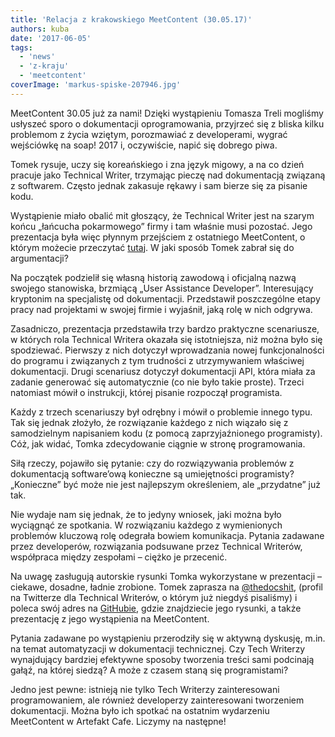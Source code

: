 ```yaml
---
title: 'Relacja z krakowskiego MeetContent (30.05.17)'
authors: kuba
date: '2017-06-05'
tags:
  - 'news'
  - 'z-kraju'
  - 'meetcontent'
coverImage: 'markus-spiske-207946.jpg'
---
```


MeetContent 30.05 już za nami! Dzięki wystąpieniu Tomasza Treli mogliśmy
usłyszeć sporo o dokumentacji oprogramowania, przyjrzeć się z bliska kilku
problemom z życia wziętym, porozmawiać z developerami, wygrać wejściówkę na
soap! 2017 i, oczywiście, napić się dobrego piwa.

<!--truncate-->

Tomek rysuje, uczy się koreańskiego i zna język migowy, a na co dzień pracuje
jako Technical Writer, trzymając pieczę nad dokumentacją związaną z softwarem.
Często jednak zakasuje rękawy i sam bierze się za pisanie kodu.

Wystąpienie miało obalić mit głoszący, że Technical Writer jest na szarym końcu
„łańcucha pokarmowego” firmy i tam właśnie musi pozostać. Jego prezentacja była
więc płynnym przejściem z ostatniego MeetContent, o którym możecie przeczytać
[tutaj](http://techwriter.pl/relacja-z-krakowskiego-spotkania-meetcontent-25-04/).
W jaki sposób Tomek zabrał się do argumentacji?

Na początek podzielił się własną historią zawodową i oficjalną nazwą swojego
stanowiska, brzmiącą „User Assistance Developer”. Interesujący kryptonim na
specjalistę od dokumentacji. Przedstawił poszczególne etapy pracy nad projektami
w swojej firmie i wyjaśnił, jaką rolę w nich odgrywa.

Zasadniczo, prezentacja przedstawiła trzy bardzo praktyczne scenariusze, w
których rola Technical Writera okazała się istotniejsza, niż można było się
spodziewać. Pierwszy z nich dotyczył wprowadzania nowej funkcjonalności do
programu i związanych z tym trudności z utrzymywaniem właściwej dokumentacji.
Drugi scenariusz dotyczył dokumentacji API, która miała za zadanie generować się
automatycznie (co nie było takie proste). Trzeci natomiast mówił o instrukcji,
której pisanie rozpoczął programista.

Każdy z trzech scenariuszy był odrębny i mówił o problemie innego typu. Tak się
jednak złożyło, że rozwiązanie każdego z nich wiązało się z samodzielnym
napisaniem kodu (z pomocą zaprzyjaźnionego programisty). Cóż, jak widać, Tomka
zdecydowanie ciągnie w stronę programowania.

Siłą rzeczy, pojawiło się pytanie: czy do rozwiązywania problemów z dokumentacją
software’ową konieczne są umiejętności programisty? „Konieczne” być może nie
jest najlepszym określeniem, ale „przydatne” już tak.

Nie wydaje nam się jednak, że to jedyny wniosek, jaki można było wyciągnąć ze
spotkania. W rozwiązaniu każdego z wymienionych problemów kluczową rolę odegrała
bowiem komunikacja. Pytania zadawane przez developerów, rozwiązania podsuwane
przez Technical Writerów, współpraca między zespołami – ciężko je przecenić.

Na uwagę zasługują autorskie rysunki Tomka wykorzystane w prezentacji – ciekawe,
dosadne, ładnie zrobione. Tomek zaprasza na
[@thedocshit](https://twitter.com/thedocshit), (profil na Twitterze dla
Technical Writerów, o którym już niegdyś pisaliśmy) i poleca swój adres na
[GitHubie](http://github.com/lotny), gdzie znajdziecie jego rysunki, a także
prezentację z jego wystąpienia na MeetContent.

Pytania zadawane po wystąpieniu przerodziły się w aktywną dyskusję, m.in. na
temat automatyzacji w dokumentacji technicznej. Czy Tech Writerzy wynajdujący
bardziej efektywne sposoby tworzenia treści sami podcinają gałąź, na której
siedzą? A może z czasem staną się programistami?

Jedno jest pewne: istnieją nie tylko Tech Writerzy zainteresowani
programowaniem, ale również developerzy zainteresowani tworzeniem dokumentacji.
Można było ich spotkać na ostatnim wydarzeniu MeetContent w Artefakt Cafe.
Liczymy na następne!

